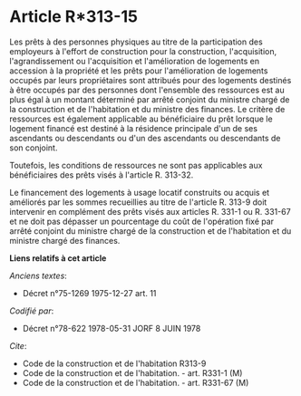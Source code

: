 # Article R*313-15

Les prêts à des personnes physiques au titre de la participation des employeurs à l'effort de construction pour la
construction, l'acquisition, l'agrandissement ou l'acquisition et l'amélioration de logements en accession à la propriété et
les prêts pour l'amélioration de logements occupés par leurs propriétaires sont attribués pour des logements destinés à être
occupés par des personnes dont l'ensemble des ressources est au plus égal à un montant déterminé par arrêté conjoint du
ministre chargé de la construction et de l'habitation et du ministre des finances. Le critère de ressources est également
applicable au bénéficiaire du prêt lorsque le logement financé est destiné à la résidence principale d'un de ses ascendants
ou descendants ou d'un des ascendants ou descendants de son conjoint.

Toutefois, les conditions de ressources ne sont pas applicables aux bénéficiaires des prêts visés à l'article R. 313-32.

Le financement des logements à usage locatif construits ou acquis et améliorés par les sommes recueillies au titre de
l'article R. 313-9 doit intervenir en complément des prêts visés aux articles R. 331-1 ou R. 331-67 et ne doit pas dépasser
un pourcentage du coût de l'opération fixé par arrêté conjoint du ministre chargé de la construction et de l'habitation et du
ministre chargé des finances.

**Liens relatifs à cet article**

_Anciens textes_:

  - Décret n°75-1269 1975-12-27 art. 11

_Codifié par_:

  - Décret n°78-622 1978-05-31 JORF 8 JUIN 1978

_Cite_:

  - Code de la construction et de l'habitation R313-9
  - Code de la construction et de l'habitation. - art. R331-1 (M)
  - Code de la construction et de l'habitation. - art. R331-67 (M)
